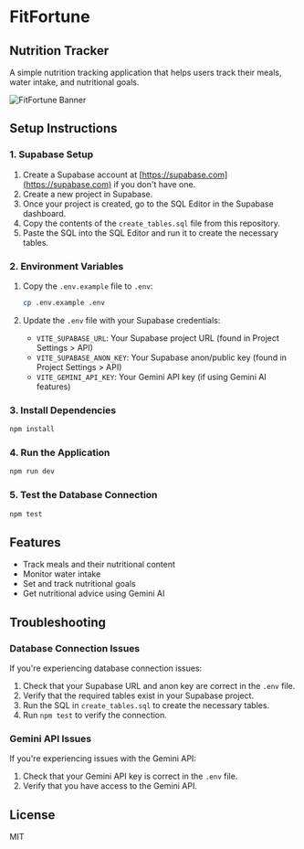 # FitFortune

## Nutrition Tracker

A simple nutrition tracking application that helps users track their meals, water intake, and nutritional goals.

![FitFortune Banner](assets/fitfortune_banner.png)

## Setup Instructions

### 1. Supabase Setup

1. Create a Supabase account at [https://supabase.com](https://supabase.com) if you don't have one.
2. Create a new project in Supabase.
3. Once your project is created, go to the SQL Editor in the Supabase dashboard.
4. Copy the contents of the `create_tables.sql` file from this repository.
5. Paste the SQL into the SQL Editor and run it to create the necessary tables.

### 2. Environment Variables

1. Copy the `.env.example` file to `.env`:
   ```bash
   cp .env.example .env
   ```

2. Update the `.env` file with your Supabase credentials:
   - `VITE_SUPABASE_URL`: Your Supabase project URL (found in Project Settings > API)
   - `VITE_SUPABASE_ANON_KEY`: Your Supabase anon/public key (found in Project Settings > API)
   - `VITE_GEMINI_API_KEY`: Your Gemini API key (if using Gemini AI features)

### 3. Install Dependencies

```bash
npm install
```

### 4. Run the Application

```bash
npm run dev
```

### 5. Test the Database Connection

```bash
npm test
```

## Features

- Track meals and their nutritional content
- Monitor water intake
- Set and track nutritional goals
- Get nutritional advice using Gemini AI

## Troubleshooting

### Database Connection Issues

If you're experiencing database connection issues:

1. Check that your Supabase URL and anon key are correct in the `.env` file.
2. Verify that the required tables exist in your Supabase project.
3. Run the SQL in `create_tables.sql` to create the necessary tables.
4. Run `npm test` to verify the connection.

### Gemini API Issues

If you're experiencing issues with the Gemini API:

1. Check that your Gemini API key is correct in the `.env` file.
2. Verify that you have access to the Gemini API.

## License

MIT
